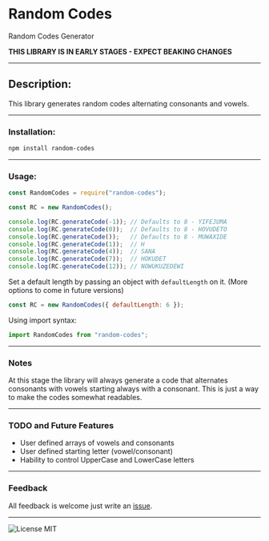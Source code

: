# Random Codes

Random Codes Generator

**THIS LIBRARY IS IN EARLY STAGES - EXPECT BEAKING CHANGES**

***

## Description:

This library generates random codes alternating consonants and vowels.

***

### Installation:

```sh
npm install random-codes
```

***

### Usage:

```js
const RandomCodes = require("random-codes");

const RC = new RandomCodes();

console.log(RC.generateCode(-1)); // Defaults to 8 - YIFEJUMA
console.log(RC.generateCode(0));  // Defaults to 8 - HOVUDETO
console.log(RC.generateCode());   // Defaults to 8 - MUWAXIDE
console.log(RC.generateCode(1));  // H
console.log(RC.generateCode(4));  // SANA
console.log(RC.generateCode(7));  // HOKUDET
console.log(RC.generateCode(12)); // NOWUKUZEDEWI
```

Set a default length by passing an object with `defaultLength` on it. (More options to come in future versions)

```js
const RC = new RandomCodes({ defaultLength: 6 });
```

Using import syntax:

```js
import RandomCodes from "random-codes";
```

***

### Notes

At this stage the library will always generate a code that alternates consonants with vowels starting always with a consonant. This is just a way to make the codes somewhat readables.

***

### **TODO** and **Future Features**

* User defined arrays of vowels and consonants
* User defined starting letter (vowel/consonant)
* Hability to control UpperCase and LowerCase letters

***

### Feedback

All feedback is welcome just write an [issue](https://github.com/MrAmericanMike/random-codes/issues).

***

![License MIT](https://img.shields.io/badge/license-MIT-blue)
